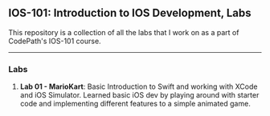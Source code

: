 ## IOS-101: Introduction to IOS Development, Labs

This repository is a collection of all the labs that I work on as a part of CodePath's IOS-101 course.

---

### Labs
1. **Lab 01 - MarioKart**: Basic Introduction to Swift and working with XCode and iOS Simulator. Learned basic iOS dev by playing around with starter code and implementing different features to a simple animated game.

